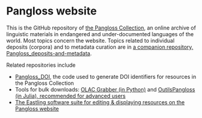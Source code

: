 # Pangloss website

This is the GitHub repository of [the Pangloss Collection](https://pangloss.cnrs.fr/), an online archive of linguistic materials in endangered and under-documented languages of the world. Most topics concern the website. Topics related to individual deposits (corpora) and to metadata curation are in [a companion repository, Pangloss_deposits-and-metadata](https://github.com/CNRS-LACITO/Pangloss_deposits-and-metadata).

Related repositories include 
* [Pangloss_DOI](https://github.com/vasaura/DoiPangloss), the code used to generate DOI identifiers for resources in the Pangloss Collection
* Tools for bulk downloads: [OLAC Grabber (in Python)](https://github.com/guillaume-wisniewski/olac_grabber) and [OutilsPangloss (in Julia), recommended for advanced users](https://gitlab.com/lacito/outilspangloss) 
* [The Eastling software suite for editing & displaying resources on the Pangloss website](https://github.com/CNRS-LACITO/eastlingplayer/)

